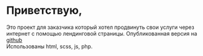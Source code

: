 # Приветствую, 
Это проект для заказчика который хотел продвинуть свои услуги через интернет с помощью лендинговой страницы.
Опубликованная версия на [github](https://zhanybekzh.github.io/landingPage/)  
Использованы html, scss, js, php.
